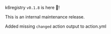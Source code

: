 k6registry `v0.1.8` is here 🎉!

This is an internal maintenance release.

Added missing `changed` action output to action.yml

